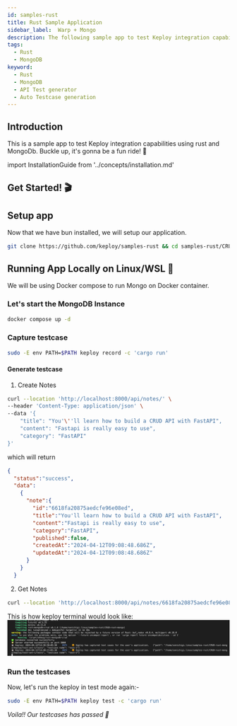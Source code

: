 ```yaml
---
id: samples-rust
title: Rust Sample Application
sidebar_label:  Warp + Mongo
description: The following sample app to test Keploy integration capabilities using Warp HTTP and MongoDb.
tags:
  - Rust
  - MongoDB
keyword:
  - Rust
  - MongoDB
  - API Test generator
  - Auto Testcase generation
---
```

## Introduction

This is a sample app to test Keploy integration capabilities using rust and MongoDb. Buckle up, it's gonna be a fun ride! 🎢

import InstallationGuide from '../concepts/installation.md'

<InstallationGuide/>

## Get Started! 🎬

## Setup app

Now that we have bun installed, we will setup our application.

```bash
git clone https://github.com/keploy/samples-rust && cd samples-rust/CRUD-rust-mongo
```

## Running App Locally on Linux/WSL 🐧

We will be using Docker compose to run Mongo on Docker container.

### Let's start the MongoDB Instance

```zsh
docker compose up -d
```

### Capture testcase

```bash
sudo -E env PATH=$PATH keploy record -c 'cargo run'
```

#### Generate testcase

1. Create Notes

```bash
curl --location 'http://localhost:8000/api/notes/' \
--header 'Content-Type: application/json' \
--data '{
    "title": "You'\''ll learn how to build a CRUD API with FastAPI",
    "content": "Fastapi is really easy to use",
    "category": "FastAPI"
}'
```

which will  return 

```json
{
  "status":"success",
  "data":
    {
      "note":{
        "id":"6618fa20875aedcfe96e08ed",
        "title":"You'll learn how to build a CRUD API with FastAPI",
        "content":"Fastapi is really easy to use",
        "category":"FastAPI",
        "published":false,
        "createdAt":"2024-04-12T09:08:48.686Z",
        "updatedAt":"2024-04-12T09:08:48.686Z"
      }
    }
  }
```
2. Get Notes

```bash
curl --location 'http://localhost:8000/api/notes/6618fa20875aedcfe96e08ed' 
```

This is how keploy terminal would look like:
![Testcase](../../../static/img/rust-crud-record.png?raw=true)

### Run the testcases

Now, let's run the keploy in test mode again:-

```bash
sudo -E env PATH=$PATH keploy test -c 'cargo run'
```

_Voila!! Our testcases has passed 🌟_
